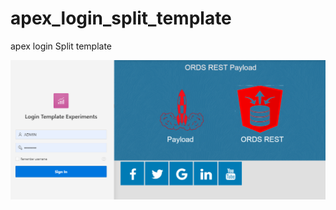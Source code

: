 # apex_login_split_template
apex login Split template

<img src="https://raw.githubusercontent.com/ashishtheapexian/apex_login_split_template/master/preview.png"/>
